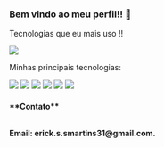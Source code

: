 ### Bem vindo ao meu perfil!! 👋

 Tecnologias que eu mais uso !!

![](http://github-profile-summary-cards.vercel.app/api/cards/repos-per-language?username=Henrique-Pessoa&theme=tokyonight)

 Minhas principais tecnologias:

<div>
    <img src="https://img.shields.io/badge/React-20232A?style=for-the-badge&logo=react&logoColor=61DAFB">
    <img src="https://img.shields.io/badge/HTML5-E34F26?style=for-the-badge&logo=html5&logoColor=white">
    <img src="https://img.shields.io/badge/CSS3-1572B6?style=for-the-badge&logo=css3&logoColor=white">
    <img src="https://img.shields.io/badge/JavaScript-F7DF1E?style=for-the-badge&logo=javascript&logoColor=black">
    <img src="https://img.shields.io/badge/Python-3776AB?style=for-the-badge&logo=python&logoColor=white">
    <img src="https://img.shields.io/badge/R-276DC3?style=for-the-badge&logo=r&logoColor=white">
    
    

<h4>**Contato**<p><br>Email:
erick.s.smartins31@gmail.com.</p</h4>
</div>
